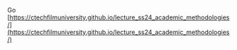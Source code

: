 Go [https://ctechfilmuniversity.github.io/lecture_ss24_academic_methodologies/](https://ctechfilmuniversity.github.io/lecture_ss24_academic_methodologies/)